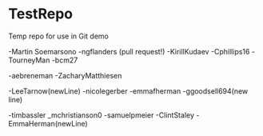 # TestRepo
Temp repo for use in Git demo

-Martin Soemarsono
-ngflanders (pull request!)
-KirillKudaev
-Cphillips16
-TourneyMan
-bcm27

-aebreneman
-ZacharyMatthiesen

-LeeTarnow(newLine)
-nicolegerber
-emmafherman
-ggoodsell694(new line)

-timbassler
_mchristianson0
-samuelpmeier
-ClintStaley
-EmmaHerman(newLine)
